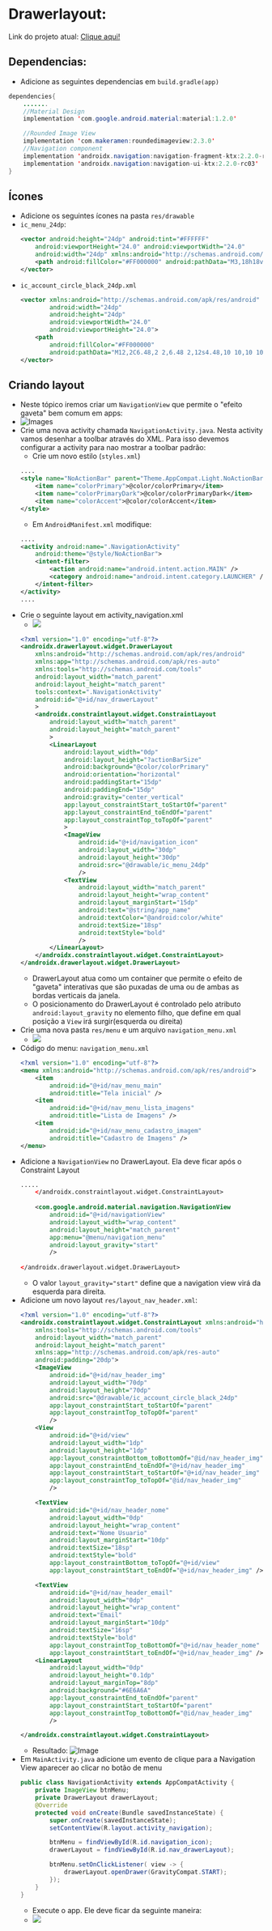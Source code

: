 # Drawerlayout:
Link do projeto atual: [Clique aqui!](FirebaseApp-home.zip)
## Dependencias:
- Adicione as seguintes dependencias em ``build.gradle(app)``
```java
dependencies{
    .......
    //Material Design
    implementation 'com.google.android.material:material:1.2.0'

    //Rounded Image View
    implementation 'com.makeramen:roundedimageview:2.3.0'
    //Navigation component
    implementation 'androidx.navigation:navigation-fragment-ktx:2.2.0-rc03'
    implementation 'androidx.navigation:navigation-ui-ktx:2.2.0-rc03'
}
```
## Ícones
- Adicione os seguintes ícones na pasta ``res/drawable``
- ``ic_menu_24dp``:
    ```xml
    <vector android:height="24dp" android:tint="#FFFFFF"
        android:viewportHeight="24.0" android:viewportWidth="24.0"
        android:width="24dp" xmlns:android="http://schemas.android.com/apk/res/android">
        <path android:fillColor="#FF000000" android:pathData="M3,18h18v-2L3,16v2zM3,13h18v-2L3,11v2zM3,6v2h18L21,6L3,6z"/>
    </vector>
    ```
- ``ic_account_circle_black_24dp.xml``
    ```xml
    <vector xmlns:android="http://schemas.android.com/apk/res/android"
            android:width="24dp"
            android:height="24dp"
            android:viewportWidth="24.0"
            android:viewportHeight="24.0">
        <path
            android:fillColor="#FF000000"
            android:pathData="M12,2C6.48,2 2,6.48 2,12s4.48,10 10,10 10,-4.48 10,-10S17.52,2 12,2zM12,5c1.66,0 3,1.34 3,3s-1.34,3 -3,3 -3,-1.34 -3,-3 1.34,-3 3,-3zM12,19.2c-2.5,0 -4.71,-1.28 -6,-3.22 0.03,-1.99 4,-3.08 6,-3.08 1.99,0 5.97,1.09 6,3.08 -1.29,1.94 -3.5,3.22 -6,3.22z"/>
    </vector>
    ```

## Criando layout
- Neste tópico iremos criar um ``NavigationView`` que permite o "efeito gaveta" bem comum em apps:
- ![Images](imgs/nav_drawer.jpeg)
- Crie uma nova activity chamada ``NavigationActivity.java``. Nesta activity vamos desenhar a toolbar através do XML. Para isso devemos configurar a activity para nao mostrar a toolbar padrão:
    - Crie um novo estilo (``styles.xml``)
    ```xml
    ....
    <style name="NoActionBar" parent="Theme.AppCompat.Light.NoActionBar">
        <item name="colorPrimary">@color/colorPrimary</item>
        <item name="colorPrimaryDark">@color/colorPrimaryDark</item>
        <item name="colorAccent">@color/colorAccent</item>
    </style>
    ```
    - Em ``AndroidManifest.xml`` modifique:
    ```xml
    ....
    <activity android:name=".NavigationActivity"
        android:theme="@style/NoActionBar">
        <intent-filter>
            <action android:name="android.intent.action.MAIN" />
            <category android:name="android.intent.category.LAUNCHER" />
        </intent-filter>
    </activity>
    ....
    ``` 
- Crie o seguinte layout em activity_navigation.xml
    - ![](imgs/img01.png)
    ```xml
    <?xml version="1.0" encoding="utf-8"?>
    <androidx.drawerlayout.widget.DrawerLayout
        xmlns:android="http://schemas.android.com/apk/res/android"
        xmlns:app="http://schemas.android.com/apk/res-auto"
        xmlns:tools="http://schemas.android.com/tools"
        android:layout_width="match_parent"
        android:layout_height="match_parent"
        tools:context=".NavigationActivity"
        android:id="@+id/nav_drawerLayout"
        >
        <androidx.constraintlayout.widget.ConstraintLayout
            android:layout_width="match_parent"
            android:layout_height="match_parent"
            >
            <LinearLayout
                android:layout_width="0dp"
                android:layout_height="?actionBarSize"
                android:background="@color/colorPrimary"
                android:orientation="horizontal"
                android:paddingStart="15dp"
                android:paddingEnd="15dp"
                android:gravity="center_vertical"
                app:layout_constraintStart_toStartOf="parent"
                app:layout_constraintEnd_toEndOf="parent"
                app:layout_constraintTop_toTopOf="parent"
                >
                <ImageView
                    android:id="@+id/navigation_icon"
                    android:layout_width="30dp"
                    android:layout_height="30dp"
                    android:src="@drawable/ic_menu_24dp"
                    />
                <TextView
                    android:layout_width="match_parent"
                    android:layout_height="wrap_content"
                    android:layout_marginStart="15dp"
                    android:text="@string/app_name"
                    android:textColor="@android:color/white"
                    android:textSize="18sp"
                    android:textStyle="bold"
                    />
            </LinearLayout>
        </androidx.constraintlayout.widget.ConstraintLayout>
    </androidx.drawerlayout.widget.DrawerLayout>
    ```
    - DrawerLayout atua como um container que permite o efeito de "gaveta" interativas que são puxadas de uma ou de ambas as bordas verticais da janela. 
    - O posicionamento do DrawerLayout é controlado pelo atributo  ``android:layout_gravity`` no elemento filho, que define em qual posição a ``View`` irá surgir(esquerda ou direita)
- Crie uma nova pasta ``res/menu`` e um arquivo ``navigation_menu.xml``
    - ![](imgs/img02.png)
- Código do menu: ``navigation_menu.xml``
    ```xml
    <?xml version="1.0" encoding="utf-8"?>
    <menu xmlns:android="http://schemas.android.com/apk/res/android">
        <item
            android:id="@+id/nav_menu_main"
            android:title="Tela inicial" />
        <item
            android:id="@+id/nav_menu_lista_imagens"
            android:title="Lista de Imagens" />
        <item
            android:id="@+id/nav_menu_cadastro_imagem"
            android:title="Cadastro de Imagens" />
    </menu>
    ```
- Adicione a ``NavigationView`` no DrawerLayout. Ela deve ficar após o Constraint Layout
    ```xml
    .....
        </androidx.constraintlayout.widget.ConstraintLayout>
        
        <com.google.android.material.navigation.NavigationView
            android:id="@+id/navigationView"
            android:layout_width="wrap_content"
            android:layout_height="match_parent"
            app:menu="@menu/navigation_menu"
            android:layout_gravity="start"
            />
        
    </androidx.drawerlayout.widget.DrawerLayout>
    ```
    - O valor ``layout_gravity="start"`` define que a navigation view virá da esquerda para direita. 
- Adicione um novo layout ``res/layout_nav_header.xml``:
    ```xml
    <?xml version="1.0" encoding="utf-8"?>
    <androidx.constraintlayout.widget.ConstraintLayout xmlns:android="http://schemas.android.com/apk/res/android"
        xmlns:tools="http://schemas.android.com/tools"
        android:layout_width="match_parent"
        android:layout_height="match_parent"
        xmlns:app="http://schemas.android.com/apk/res-auto"
        android:padding="20dp">
        <ImageView
            android:id="@+id/nav_header_img"
            android:layout_width="70dp"
            android:layout_height="70dp"
            android:src="@drawable/ic_account_circle_black_24dp"
            app:layout_constraintStart_toStartOf="parent"
            app:layout_constraintTop_toTopOf="parent"
            />
        <View
            android:id="@+id/view"
            android:layout_width="1dp"
            android:layout_height="1dp"
            app:layout_constraintBottom_toBottomOf="@id/nav_header_img"
            app:layout_constraintEnd_toEndOf="@+id/nav_header_img"
            app:layout_constraintStart_toStartOf="@+id/nav_header_img"
            app:layout_constraintTop_toTopOf="@id/nav_header_img"
            />

        <TextView
            android:id="@+id/nav_header_nome"
            android:layout_width="0dp"
            android:layout_height="wrap_content"
            android:text="Nome Usuario"
            android:layout_marginStart="10dp"
            android:textSize="18sp"
            android:textStyle="bold"
            app:layout_constraintBottom_toTopOf="@+id/view"
            app:layout_constraintStart_toEndOf="@+id/nav_header_img" />

        <TextView
            android:id="@+id/nav_header_email"
            android:layout_width="0dp"
            android:layout_height="wrap_content"
            android:text="Email"
            android:layout_marginStart="10dp"
            android:textSize="16sp"
            android:textStyle="bold"
            app:layout_constraintTop_toBottomOf="@+id/nav_header_nome"
            app:layout_constraintStart_toEndOf="@+id/nav_header_img" />
        <LinearLayout
            android:layout_width="0dp"
            android:layout_height="0.1dp"
            android:layout_marginTop="8dp"
            android:background="#6E6A6A"
            app:layout_constraintEnd_toEndOf="parent"
            app:layout_constraintStart_toStartOf="parent"
            app:layout_constraintTop_toBottomOf="@id/nav_header_img"
            />

    </androidx.constraintlayout.widget.ConstraintLayout>
    ```
    - Resultado: ![Image](imgs/img04.png)
- Em ``MainActivity.java`` adicione um evento de clique para a Navigation View aparecer ao clicar no botão de menu
    ```java
    public class NavigationActivity extends AppCompatActivity {
        private ImageView btnMenu;
        private DrawerLayout drawerLayout;
        @Override
        protected void onCreate(Bundle savedInstanceState) {
            super.onCreate(savedInstanceState);
            setContentView(R.layout.activity_navigation);

            btnMenu = findViewById(R.id.navigation_icon);
            drawerLayout = findViewById(R.id.nav_drawerLayout);

            btnMenu.setOnClickListener( view -> {
                drawerLayout.openDrawer(GravityCompat.START);
            });
        }
    }
    ```
    - Execute o app. Ele deve ficar da seguinte maneira:
    - ![](imgs/img03.png)
